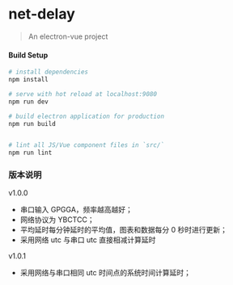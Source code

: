 # net-delay

> An electron-vue project

#### Build Setup

```bash
# install dependencies
npm install

# serve with hot reload at localhost:9080
npm run dev

# build electron application for production
npm run build


# lint all JS/Vue component files in `src/`
npm run lint

```

### 版本说明

v1.0.0

- 串口输入 GPGGA，频率越高越好；
- 网络协议为 YBCTCC；
- 平均延时每分钟延时的平均值，图表和数据每分 0 秒时进行更新；
- 采用网络 utc 与串口 utc 直接相减计算延时

v1.0.1

- 采用网络与串口相同 utc 时间点的系统时间计算延时；
